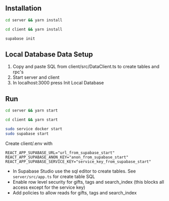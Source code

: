 
## Installation
```bash
cd server && yarn install
```
```bash
cd client && yarn install
```
```bash
supabase init
```

## Local Database Data Setup
1. Copy and paste SQL from client/src/DataClient.ts to create tables and rpc's
2. Start server and client
3. In localhost:3000 press Init Local Database

## Run
```bash
cd server && yarn start
```
```bash
cd client && yarn start
```
```bash
sudo service docker start
sudo supabase start
```

Create client/.env with
```
REACT_APP_SUPABASE_URL="url_from_supabase_start"
REACT_APP_SUPABASE_ANON_KEY="anon_from_supabase_start"
REACT_APP_SUPABASE_SERVICE_KEY="service_key_from_supabase_start"
```

- In Supabase Studio use the sql editor to create tables. See `server/src/app.ts` for create table SQL
- Enable row level security for gifts, tags and search_index (this blocks all access except for the service key)
- Add policies to allow reads for gifts, tags and search_index
